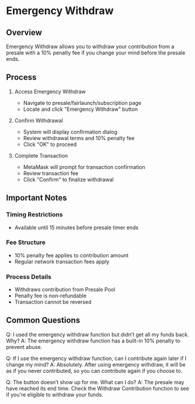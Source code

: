 # Emergency Withdraw

## Overview

Emergency Withdraw allows you to withdraw your contribution from a presale with a 10% penalty fee if you change your mind before the presale ends.

## Process

1. Access Emergency Withdraw

    - Navigate to presale/fairlaunch/subscription page
    - Locate and click "Emergency Withdraw" button

2. Confirm Withdrawal

    - System will display confirmation dialog
    - Review withdrawal terms and 10% penalty fee
    - Click "OK" to proceed

3. Complete Transaction
    - MetaMask will prompt for transaction confirmation
    - Review transaction fee
    - Click "Confirm" to finalize withdrawal

## Important Notes

### Timing Restrictions

-   Available until 15 minutes before presale timer ends

### Fee Structure

-   10% penalty fee applies to contribution amount
-   Regular network transaction fees apply

### Process Details

-   Withdraws contribution from Presale Pool
-   Penalty fee is non-refundable
-   Transaction cannot be reversed

## Common Questions

Q: I used the emergency withdraw function but didn’t get all my funds back. Why?
A: The emergency withdraw function has a built-in 10% penalty to prevent abuse.

Q: If I use the emergency withdraw function, can I contribute again later if I change my mind?
A: Absolutely. After using emergency withdraw, it will be as if you never contributed, so you can contribute again if you choose to.

Q: The button doesn’t show up for me. What can I do?
A: The presale may have reached its end time. Check the Withdraw Contribution function to see if you're eligible to withdraw your funds.
